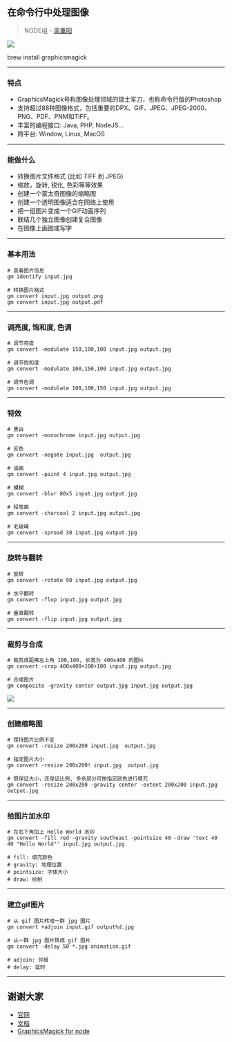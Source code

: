 ## 在命令行中处理图像

> NODE组 - [周重阳](https://github.com/wodog)

![](https://upload.wikimedia.org/wikipedia/en/d/de/GraphicsMagick-Logo.png)

brew install graphicsmagick

----

### 特点

 * GraphicsMagick号称图像处理领域的瑞士军刀，也称命令行版的Photoshop
 * 支持超过88种图像格式，包括重要的DPX、GIF、JPEG、JPEG-2000、PNG、PDF、PNM和TIFF。
 * 丰富的编程接口: Java, PHP, NodeJS...
 * 跨平台: Window, Linux, MacOS

----

### 能做什么

 * 转换图片文件格式 (比如 TIFF 到 JPEG)
 * 缩放，旋转, 锐化, 色彩等等效果
 * 创建一个蒙太奇图像的缩略图
 * 创建一个透明图像适合在网络上使用
 * 把一组图片变成一个GIF动画序列
 * 联结几个独立图像创建复合图像
 * 在图像上画图或写字

----

### 基本用法

```
# 查看图片信息
gm identify input.jpg  

# 转换图片格式
gm convert input.jpg output.png
gm convert input.jpg output.pdf
```
----

### 调亮度, 饱和度, 色调

```
# 调节亮度
gm convert -modulate 150,100,100 input.jpg output.jpg

# 调节饱和度
gm convert -modulate 100,150,100 input.jpg output.jpg

# 调节色调
gm convert -modulate 100,100,150 input.jpg output.jpg
```
----

### 特效

```
# 黑白
gm convert -monochrome input.jpg output.jpg  

# 反色
gm convert -negate input.jpg  output.jpg

# 油画
gm convert -paint 4 input.jpg output.jpg

# 模糊
gm convert -blur 80x5 input.jpg output.jpg

# 铅笔画
gm convert -charcoal 2 input.jpg output.jpg

# 毛玻璃
gm convert -spread 30 input.jpg output.jpg
```
----

### 旋转与翻转

```
# 旋转
gm convert -rotate 90 input.jpg output.jpg

# 水平翻转
gm convert -flop input.jpg output.jpg

# 垂直翻转
gm convert -flip input.jpg output.jpg
```
----

### 裁剪与合成

```
# 裁剪成距离左上角 100,100, 长宽为 400x400 的图片
gm convert -crop 400x400+100+100 input.jpg output.jpg

# 合成图片
gm composite -gravity center output.jpg input.jpg output.jpg
```

![](http://www.rubblewebs.co.uk/imagemagick/notes/gravity.jpg)

----

### 创建缩略图

```
# 保持图片比例不变
gm convert -resize 200x200 input.jpg  output.jpg

# 指定图片大小
gm convert -resize 200x200! input.jpg  output.jpg

# 既保证大小，还保证比例, 多余部分可按指定颜色进行填充
gm convert -resize 200x200 -gravity center -extent 200x200 input.jpg  output.jpg
```
----

### 给图片加水印

```
# 在右下角加上 Hello World 水印
gm convert -fill red -gravity southeast -pointsize 40 -draw 'text 40 40 "Hello World"' input.jpg output.jpg

# fill: 填充颜色
# gravity: 地理位置
# pointsize: 字体大小
# draw: 绘制
```
----

### 建立gif图片

```
# 从 gif 图片转成一群 jpg 图片
gm convert +adjoin input.gif output%d.jpg

# 从一群 jpg 图片转成 gif 图片
gm convert -delay 50 *.jpg animation.gif

# adjoin: 邻接
# delay: 延时
```
----

## 谢谢大家

 * [官网](http://www.graphicsmagick.org/)
 * [文档](http://www.graphicsmagick.org/utilities.html)
 * [GraphicsMagick for node](https://github.com/aheckmann/gm)
